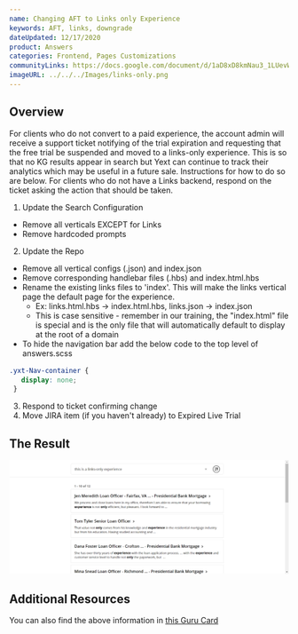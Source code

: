 ```yaml
---
name: Changing AFT to Links only Experience
keywords: AFT, links, downgrade
dateUpdated: 12/17/2020
product: Answers
categories: Frontend, Pages Customizations
communityLinks: https://docs.google.com/document/d/1aD8xD8kmNau3_1LUevW-xxkhvYq_xICsfKoT4CSUPLg/edit
imageURL: ../../../Images/links-only.png
---
```


## Overview

For clients who do not convert to a paid experience, the account admin will receive a support ticket notifying of the trial expiration and requesting that the free trial be suspended and moved to a links-only experience. This is so that no KG results appear in search but Yext can continue to track their analytics which may be useful in a future sale. Instructions for how to do so are below. For clients who do not have a Links backend, respond on the ticket asking the action that should be taken.

1.  Update the Search Configuration
  * Remove all verticals EXCEPT for Links
  * Remove hardcoded prompts
2. Update the Repo
  * Remove all vertical configs (.json) and index.json
  * Remove corresponding handlebar files (.hbs) and index.html.hbs
  * Rename the existing links files to 'index'. This will make the links vertical page the default page for the experience.
    * Ex: links.html.hbs -> index.html.hbs, links.json -> index.json
    * This is case sensitive - remember in our training, the "index.html" file is special and is the only file that will automatically default to display at the root of a domain
  * To hide the navigation bar add the below code to the top level of answers.scss
 
 ```css
 .yxt-Nav-container {
    display: none;
  }
  ```

3. Respond to ticket confirming change
4. Move JIRA item (if you haven't already) to Expired Live Trial

## The Result

![image](../../../Images/links-only.png)

## Additional Resources

You can also find the above information  in [this Guru Card](https://app.getguru.com/card/Tb4bdeGc/Answers-Free-Trial-Expiration-Process)

